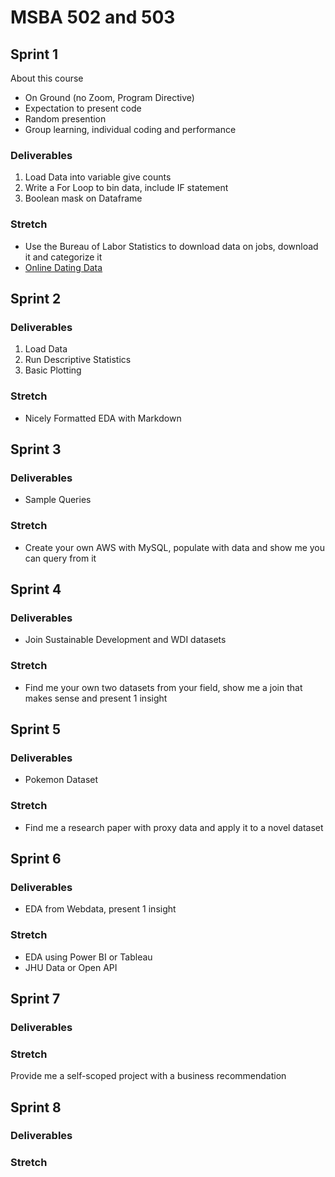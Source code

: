 # MSBA 502 and 503


## Sprint 1
About this course
- On Ground (no Zoom, Program Directive)
- Expectation to present code
- Random presention
- Group learning, individual coding and performance

### Deliverables
1. Load Data into variable give counts
2. Write a For Loop to bin data, include IF statement
3. Boolean mask on Dataframe

### Stretch

* Use the Bureau of Labor Statistics to download data on jobs, download it and categorize it
* [Online Dating Data](https://www.reddit.com/r/datasets/comments/fiowrn/any_datasets_on_dating_andor_online_dating/)

## Sprint 2

### Deliverables
1. Load Data
2. Run Descriptive Statistics
3. Basic Plotting

### Stretch
* Nicely Formatted EDA with Markdown

## Sprint 3

### Deliverables
* Sample Queries

### Stretch
* Create your own AWS with MySQL, populate with data and show me you can query from it

## Sprint 4

### Deliverables
* Join Sustainable Development and WDI datasets

### Stretch
* Find me your own two datasets from your field, show me a join that makes sense and present 1 insight

## Sprint 5

### Deliverables
* Pokemon Dataset

### Stretch
* Find me a research paper with proxy data and apply it to a novel dataset

## Sprint 6

### Deliverables
* EDA from Webdata, present 1 insight

### Stretch
* EDA using Power BI or Tableau
* JHU Data or Open API

## Sprint 7

### Deliverables

### Stretch
Provide me a self-scoped project with a business recommendation

## Sprint 8

### Deliverables

### Stretch
